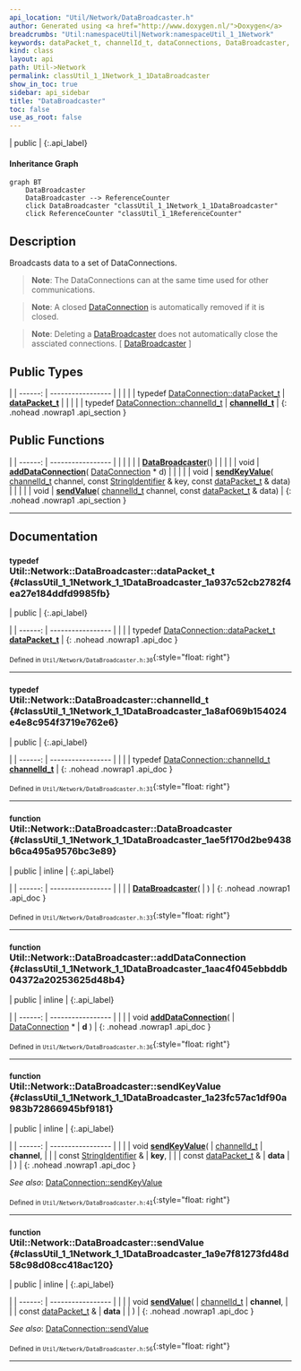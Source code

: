 ```yaml
---
api_location: "Util/Network/DataBroadcaster.h"
author: Generated using <a href="http://www.doxygen.nl/">Doxygen</a>
breadcrumbs: "Util:namespaceUtil|Network:namespaceUtil_1_1Network"
keywords: dataPacket_t, channelId_t, dataConnections, DataBroadcaster, addDataConnection, sendKeyValue, sendValue, removeDeadConnections
kind: class
layout: api
path: Util->Network
permalink: classUtil_1_1Network_1_1DataBroadcaster
show_in_toc: true
sidebar: api_sidebar
title: "DataBroadcaster"
toc: false
use_as_root: false
---
```


| public |
{:.api_label}

#### Inheritance Graph

```mermaid
graph BT
	DataBroadcaster
	DataBroadcaster --> ReferenceCounter
	click DataBroadcaster "classUtil_1_1Network_1_1DataBroadcaster"
	click ReferenceCounter "classUtil_1_1ReferenceCounter"
```

## Description



Broadcasts data to a set of DataConnections.
> **Note**: The DataConnections can at the same time used for other communications.



> **Note**: A closed [DataConnection](classUtil_1_1Network_1_1DataConnection) is automatically removed if it is closed.



> **Note**: Deleting a [DataBroadcaster](classUtil_1_1Network_1_1DataBroadcaster) does not automatically close the assciated connections. [ [DataBroadcaster](classUtil_1_1Network_1_1DataBroadcaster) ]






## Public Types

|
| ------: | ----------------- |
|  | |
| typedef [DataConnection::dataPacket_t](classUtil_1_1Network_1_1DataConnection#classUtil_1_1Network_1_1DataConnection_1adc8b7b186360f5295f6b1059c38839e3) | **[dataPacket_t](#classUtil_1_1Network_1_1DataBroadcaster_1a937c52cb2782f4ea27e184ddfd9985fb)**  |
|  | |
| typedef [DataConnection::channelId_t](classUtil_1_1Network_1_1DataConnection#classUtil_1_1Network_1_1DataConnection_1afb094544ed98da59fc4d919d952e4db7) | **[channelId_t](#classUtil_1_1Network_1_1DataBroadcaster_1a8af069b154024e4e8c954f3719e762e6)**  |
{: .nohead .nowrap1 .api_section }


## Public Functions

|
| ------: | ----------------- |
|  | |
|  | **[DataBroadcaster](#classUtil_1_1Network_1_1DataBroadcaster_1ae5f170d2be9438b6ca495a9576bc3e89)**() |
|  | |
| void | **[addDataConnection](#classUtil_1_1Network_1_1DataBroadcaster_1aac4f045ebbddb04372a20253625d48b4)**( [DataConnection](classUtil_1_1Network_1_1DataConnection) * d) |
|  | |
| void | **[sendKeyValue](#classUtil_1_1Network_1_1DataBroadcaster_1a23fc57ac1df90a983b72866945bf9181)**( [channelId_t](classUtil_1_1Network_1_1DataBroadcaster#classUtil_1_1Network_1_1DataBroadcaster_1a8af069b154024e4e8c954f3719e762e6)  channel, const [StringIdentifier](classUtil_1_1StringIdentifier) & key, const [dataPacket_t](classUtil_1_1Network_1_1DataBroadcaster#classUtil_1_1Network_1_1DataBroadcaster_1a937c52cb2782f4ea27e184ddfd9985fb) & data) |
|  | |
| void | **[sendValue](#classUtil_1_1Network_1_1DataBroadcaster_1a9e7f81273fd48d58c98d08cc418ac120)**( [channelId_t](classUtil_1_1Network_1_1DataBroadcaster#classUtil_1_1Network_1_1DataBroadcaster_1a8af069b154024e4e8c954f3719e762e6)  channel, const [dataPacket_t](classUtil_1_1Network_1_1DataBroadcaster#classUtil_1_1Network_1_1DataBroadcaster_1a937c52cb2782f4ea27e184ddfd9985fb) & data) |
{: .nohead .nowrap1 .api_section }


-------------------------------------------------------------------

## Documentation

### <small>typedef</small><br/> Util::Network::DataBroadcaster::dataPacket_t {#classUtil_1_1Network_1_1DataBroadcaster_1a937c52cb2782f4ea27e184ddfd9985fb}

| public |
{:.api_label}

|
| ------: | ----------------- |
|  |
| typedef [DataConnection::dataPacket_t](classUtil_1_1Network_1_1DataConnection#classUtil_1_1Network_1_1DataConnection_1adc8b7b186360f5295f6b1059c38839e3) **[dataPacket_t](#classUtil_1_1Network_1_1DataBroadcaster_1a937c52cb2782f4ea27e184ddfd9985fb)**  |
{: .nohead .nowrap1 .api_doc }





<sub>Defined in `Util/Network/DataBroadcaster.h:30`</sub>{:style="float: right"}

-------------------------------------------------------------------

### <small>typedef</small><br/> Util::Network::DataBroadcaster::channelId_t {#classUtil_1_1Network_1_1DataBroadcaster_1a8af069b154024e4e8c954f3719e762e6}

| public |
{:.api_label}

|
| ------: | ----------------- |
|  |
| typedef [DataConnection::channelId_t](classUtil_1_1Network_1_1DataConnection#classUtil_1_1Network_1_1DataConnection_1afb094544ed98da59fc4d919d952e4db7) **[channelId_t](#classUtil_1_1Network_1_1DataBroadcaster_1a8af069b154024e4e8c954f3719e762e6)**  |
{: .nohead .nowrap1 .api_doc }





<sub>Defined in `Util/Network/DataBroadcaster.h:31`</sub>{:style="float: right"}

-------------------------------------------------------------------

### <small>function</small><br/> Util::Network::DataBroadcaster::DataBroadcaster {#classUtil_1_1Network_1_1DataBroadcaster_1ae5f170d2be9438b6ca495a9576bc3e89}

| public | inline |
{:.api_label}

|
| ------: | ----------------- |
|  |
|  **[DataBroadcaster](#classUtil_1_1Network_1_1DataBroadcaster_1ae5f170d2be9438b6ca495a9576bc3e89)**( |  ) |
{: .nohead .nowrap1 .api_doc }





<sub>Defined in `Util/Network/DataBroadcaster.h:33`</sub>{:style="float: right"}

-------------------------------------------------------------------

### <small>function</small><br/> Util::Network::DataBroadcaster::addDataConnection {#classUtil_1_1Network_1_1DataBroadcaster_1aac4f045ebbddb04372a20253625d48b4}

| public | inline |
{:.api_label}

|
| ------: | ----------------- |
|  |
| void **[addDataConnection](#classUtil_1_1Network_1_1DataBroadcaster_1aac4f045ebbddb04372a20253625d48b4)**( |  [DataConnection](classUtil_1_1Network_1_1DataConnection) * | **d** ) |
{: .nohead .nowrap1 .api_doc }





<sub>Defined in `Util/Network/DataBroadcaster.h:36`</sub>{:style="float: right"}

-------------------------------------------------------------------

### <small>function</small><br/> Util::Network::DataBroadcaster::sendKeyValue {#classUtil_1_1Network_1_1DataBroadcaster_1a23fc57ac1df90a983b72866945bf9181}

| public | inline |
{:.api_label}

|
| ------: | ----------------- |
|  |
| void **[sendKeyValue](#classUtil_1_1Network_1_1DataBroadcaster_1a23fc57ac1df90a983b72866945bf9181)**( |  [channelId_t](classUtil_1_1Network_1_1DataBroadcaster#classUtil_1_1Network_1_1DataBroadcaster_1a8af069b154024e4e8c954f3719e762e6)  | **channel**, |
| | const [StringIdentifier](classUtil_1_1StringIdentifier) & | **key**, |
| | const [dataPacket_t](classUtil_1_1Network_1_1DataBroadcaster#classUtil_1_1Network_1_1DataBroadcaster_1a937c52cb2782f4ea27e184ddfd9985fb) & | **data** |
|   ) |
{: .nohead .nowrap1 .api_doc }





*See also*:  [DataConnection::sendKeyValue](classUtil_1_1Network_1_1DataConnection#classUtil_1_1Network_1_1DataConnection_1af04f86574f7f51e11c8e78ed87ae7e19) 





<sub>Defined in `Util/Network/DataBroadcaster.h:41`</sub>{:style="float: right"}

-------------------------------------------------------------------

### <small>function</small><br/> Util::Network::DataBroadcaster::sendValue {#classUtil_1_1Network_1_1DataBroadcaster_1a9e7f81273fd48d58c98d08cc418ac120}

| public | inline |
{:.api_label}

|
| ------: | ----------------- |
|  |
| void **[sendValue](#classUtil_1_1Network_1_1DataBroadcaster_1a9e7f81273fd48d58c98d08cc418ac120)**( |  [channelId_t](classUtil_1_1Network_1_1DataBroadcaster#classUtil_1_1Network_1_1DataBroadcaster_1a8af069b154024e4e8c954f3719e762e6)  | **channel**, |
| | const [dataPacket_t](classUtil_1_1Network_1_1DataBroadcaster#classUtil_1_1Network_1_1DataBroadcaster_1a937c52cb2782f4ea27e184ddfd9985fb) & | **data** |
|   ) |
{: .nohead .nowrap1 .api_doc }





*See also*:  [DataConnection::sendValue](classUtil_1_1Network_1_1DataConnection#classUtil_1_1Network_1_1DataConnection_1a397dc2a957a2489f26c78a70a59ae95b) 





<sub>Defined in `Util/Network/DataBroadcaster.h:56`</sub>{:style="float: right"}

-------------------------------------------------------------------

